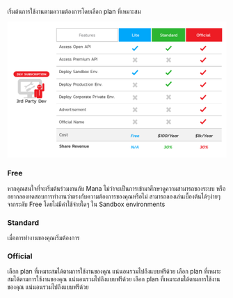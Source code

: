 เริ่มต้นการใช้งานตามความต้องการโดยเลือก plan ที่เหมาะสม

![a](../img/PlanPricing/PlanCompare.png)

### Free
หากคุณสนใจที่จะเริ่มต้นร่วมงานกับ Mana ไม่ว่าจะเป็นการเข้ามาศึกษาดูความสามารถของระบบ หรืออยากลองทดสอบการทำงานว่าตรงกับความต้องการของคุณหรือไม่ สามารถลองเล่นเบื้องต้นได้ๆง่ายๆจากระดับ Free โดยไม่มีค่าใช้จ่ายใดๆ ใน Sandbox environments

### Standard
เมื่อการทำงานของคุณเริ่มต้องการ

### Official
เลือก plan ที่เหมาะสมได้ตามการใช้งานของคุณ แน่นอนรวมไปถึงแบบฟรีด้วย
เลือก plan ที่เหมาะสมได้ตามการใช้งานของคุณ แน่นอนรวมไปถึงแบบฟรีด้วย
เลือก plan ที่เหมาะสมได้ตามการใช้งานของคุณ แน่นอนรวมไปถึงแบบฟรีด้วย